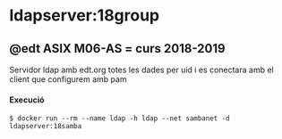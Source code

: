 # ldapserver:18group

## @edt ASIX M06-AS = curs 2018-2019

Servidor ldap amb edt.org totes les dades per uid i es
conectara amb el client que configurem amb pam


#### Execució

```
$ docker run --rm --name ldap -h ldap --net sambanet -d ldapserver:18samba
```

